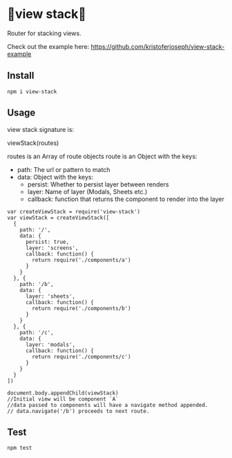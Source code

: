 # 🎊view stack🎉
Router for stacking views.

Check out the example here:
https://github.com/kristoferjoseph/view-stack-example

## Install
`npm i view-stack`

## Usage
view stack signature is:

viewStack(routes)

routes is an Array of route objects
route is an Object with the keys:
  - path: The url or pattern to match
  - data: Object with the keys:
      - persist: Whether to persist layer between renders
      - layer: Name of layer (Modals, Sheets etc.)
      - callback: function that returns the component to render into the layer

```
var createViewStack = require('view-stack')
var viewStack = createViewStack([
  {
    path: '/',
    data: {
      persist: true,
      layer: 'screens',
      callback: function() {
        return require('./components/a')
      }
    }
  }, {
    path: '/b',
    data: {
      layer: 'sheets',
      callback: function() {
        return require('./components/b')
      }
    }
  }, {
    path: '/c',
    data: {
      layer: 'modals',
      callback: function() {
        return require('./components/c')
      }
    }
  }
])

document.body.appendChild(viewStack)
//Initial view will be component `A`
//data passed to components will have a navigate method appended.
// data.navigate('/b') proceeds to next route.
```

## Test
`npm test`


